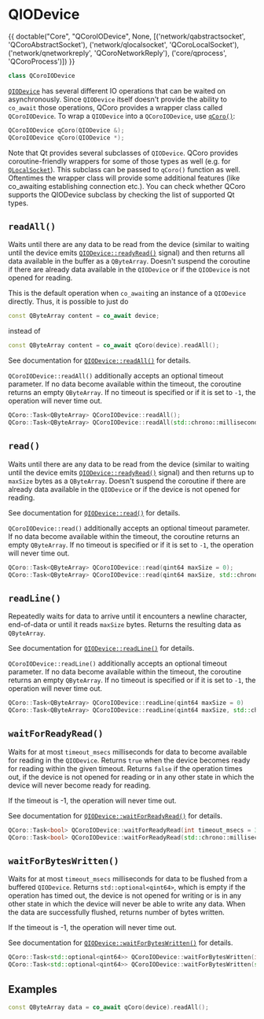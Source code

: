 <!--
SPDX-FileCopyrightText: 2022 Daniel Vrátil <dvratil@kde.org>

SPDX-License-Identifier: GFDL-1.3-or-later
-->

# QIODevice

{{
    doctable("Core", "QCoroIODevice", None,
            [('network/qabstractsocket', 'QCoroAbstractSocket'),
             ('network/qlocalsocket', 'QCoroLocalSocket'),
             ('network/qnetworkreply', 'QCoroNetworkReply'),
             ('core/qprocess', 'QCoroProcess')])
}}
```cpp
class QCoroIODevice
```

[`QIODevice`][qtdoc-qiodevice] has several different IO operations that can be waited on
asynchronously. Since `QIODevice` itself doesn't provide the ability to `co_await` those
operations, QCoro provides a wrapper class called `QCoroIODevice`. To wrap a `QIODevice`
into a `QCoroIODevice`, use [`qCoro()`][qcoro-coro]:

```cpp
QCoroIODevice qCoro(QIODevice &);
QCoroIODevice qCoro(QIODevice *);
```

Note that Qt provides several subclasses of `QIODevice`. QCoro provides coroutine-friendly
wrappers for some of those types as well (e.g. for [`QLocalSocket`][qlocalsocket]). This
subclass can be passed to `qCoro()` function as well. Oftentimes the wrapper class
will provide some additional features (like co_awaiting establishing connection etc.).
You can check whether QCoro supports the QIODevice subclass by checking the list of supported
Qt types.

## `readAll()`

Waits until there are any data to be read from the device (similar to waiting until the device
emits [`QIODevice::readyRead()`][qtdoc-qiodevice-readyread] signal) and then returns all data
available in the buffer as a `QByteArray`. Doesn't suspend the coroutine if there are already
data available in the `QIODevice` or if the `QIODevice` is not opened for reading.

This is the default operation when `co_await`ing an instance of a `QIODevice` directly. Thus,
it is possible to just do

```cpp
const QByteArray content = co_await device;
```

instead of

```cpp
const QByteArray content = co_await qCoro(device).readAll();
```

See documentation for [`QIODevice::readAll()`][qtdoc-qiodevice-readall] for details.

`QCoroIODevice::readAll()` additionally accepts an optional timeout parameter. If no data
become available within the timeout, the coroutine returns an empty `QByteArray`. If no
timeout is specified or if it is set to `-1`, the operation will never time out.

```cpp
QCoro::Task<QByteArray> QCoroIODevice::readAll();
QCoro::Task<QByteArray> QCoroIODevice::readAll(std::chrono::milliseconds timeout);
```

## `read()`

Waits until there are any data to be read from the device (similar to waiting until the device
emits [`QIODevice::readyRead()`][qtdoc-qiodevice-readyread] signal) and then returns up to
`maxSize` bytes as a `QByteArray`. Doesn't suspend the coroutine if there are already data
available in the `QIODevice` or if the device is not opened for reading.

See documentation for [`QIODevice::read()`][qtdoc-qiodevice-read] for details.

`QCoroIODevice::read()` additionally accepts an optional timeout parameter. If no data
become available within the timeout, the coroutine returns an empty `QByteArray`. If no
timeout is specified or if it is set to `-1`, the operation will never time out.

```cpp
QCoro::Task<QByteArray> QCoroIODevice::read(qint64 maxSize = 0);
QCoro::Task<QByteArray> QCoroIODevice::read(qint64 maxSize, std::chrono::milliseconds timeout);
```

## `readLine()`

Repeatedly waits for data to arrive until it encounters a newline character, end-of-data or
until it reads `maxSize` bytes. Returns the resulting data as `QByteArray`.

See documentation for [`QIODevice::readLine()`][qtdoc-qiodevice-readline] for details.

`QCoroIODevice::readLine()` additionally accepts an optional timeout parameter. If no data
become available within the timeout, the coroutine returns an empty `QByteArray`. If no
timeout is specified or if it is set to `-1`, the operation will never time out.

```cpp
QCoro::Task<QByteArray> QCoroIODevice::readLine(qint64 maxSize = 0)
QCoro::Task<QByteArray> QCoroIODevice::readLine(qint64 maxSize, std::chrono::milliseconds timeout);
```

## `waitForReadyRead()`

Waits for at most `timeout_msecs` milliseconds for data to become available for reading
in the `QIODevice`. Returns `true` when the device becomes ready for reading within the
given timeout. Returns `false` if the operation times out, if the device is not opened
for reading or in any other state in which the device will never become ready for reading.

If the timeout is -1, the operation will never time out.

See documentation for [`QIODevice::waitForReadyRead()`][qtdoc-qiodevice-waitforreadyread] for details.

```cpp
QCoro::Task<bool> QCoroIODevice::waitForReadyRead(int timeout_msecs = 30'000);
QCoro::Task<bool> QCoroIODevice::waitForReadyRead(std::chrono::milliseconds timeout);
```

## `waitForBytesWritten()`

Waits for at most `timeout_msecs` milliseconds for data to be flushed from a buffered
`QIODevice`. Returns `std::optional<qint64>`, which is empty if the operation has timed
out, the device is not opened for writing or is in any other state in which the device
will never be able to write any data. When the data are successfully flushed, returns
number of bytes written.

If the timeout is -1, the operation will never time out.

See documentation for [`QIODevice::waitForBytesWritten()`][qtdoc-qiodevice-waitforbyteswritten] for details.

```cpp
QCoro::Task<std::optional<qint64>> QCoroIODevice::waitForBytesWritten(int timeout_msecs = 30'000);
QCoro::Task<std::optional<qint64>> QCoroIODevice::waitForBytesWritten(std::chrono::milliseconds timeout);
```

## Examples

```cpp
const QByteArray data = co_await qCoro(device).readAll();
```

[qlocalsocket]: ../network/qlocalsocket.md
[qcoro-coro]: ../coro/coro.md
[qtdoc-qiodevice]: https://doc.qt.io/qt-5/qiodevice.html
[qtdoc-qiodevice-read]: https://doc.qt.io/qt-5/qiodevice.html#read
[qtdoc-qiodevice-readyread]: https://doc.qt.io/qt-5/qiodevice.html#readyRead
[qtdoc-qiodevice-readall]: https://doc.qt.io/qt-5/qiodevice.html#readAll
[qtdoc-qiodevice-readline]: https://doc.qt.io/qt-5/qiodevice.html#readLine
[qtdoc-qiodevice-waitforreadyread]: https://doc.qt.io/qt-5/qiodevice.html#waitForReadyRead
[qtdoc-qiodevice-waitforbyteswritten]: https://doc.qt.io/qt-5/qiodevice.html#waitForBytesWritten

